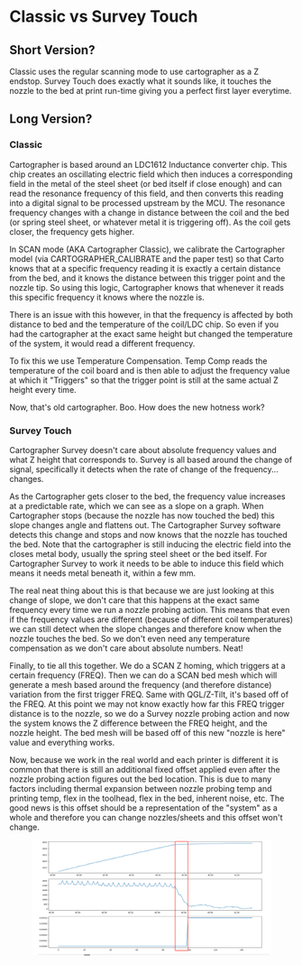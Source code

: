 # Classic vs Survey Touch

## Short Version?

Classic uses the regular scanning mode to use cartographer as a Z endstop. Survey Touch does exactly what it sounds like, it touches the nozzle to the bed at print run-time giving you a perfect first layer everytime.

## Long Version?

### Classic

Cartographer is based around an LDC1612 Inductance converter chip. This chip creates an oscillating electric field which then induces a corresponding field in the metal of the steel sheet (or bed itself if close enough) and can read the resonance frequency of this field, and then converts this reading into a digital signal to be processed upstream by the MCU. The resonance frequency changes with a change in distance between the coil and the bed (or spring steel sheet, or whatever metal it is triggering off). As the coil gets closer, the frequency gets higher.

In SCAN mode (AKA Cartographer Classic), we calibrate the Cartographer model (via CARTOGRAPHER\_CALIBRATE and the paper test) so that Carto knows that at a specific frequency reading it is exactly a certain distance from the bed, and it knows the distance between this trigger point and the nozzle tip. So using this logic, Cartographer knows that whenever it reads this specific frequency it knows where the nozzle is.

There is an issue with this however, in that the frequency is affected by both distance to bed and the temperature of the coil/LDC chip. So even if you had the cartographer at the exact same height but changed the temperature of the system, it would read a different frequency.

To fix this we use Temperature Compensation. Temp Comp reads the temperature of the coil board and is then able to adjust the frequency value at which it "Triggers" so that the trigger point is still at the same actual Z height every time.

Now, that's old cartographer. Boo. How does the new hotness work?

### Survey Touch

Cartographer Survey doesn't care about absolute frequency values and what Z height that corresponds to. Survey is all based around the change of signal, specifically it detects when the rate of change of the frequency... changes.

As the Cartographer gets closer to the bed, the frequency value increases at a predictable rate, which we can see as a slope on a graph. When Cartographer stops (because the nozzle has now touched the bed) this slope changes angle and flattens out. The Cartographer Survey software detects this change and stops and now knows that the nozzle has touched the bed. Note that the cartographer is still inducing the electric field into the closes metal body, usually the spring steel sheet or the bed itself. For Cartographer Survey to work it needs to be able to induce this field which means it needs metal beneath it, within a few mm.

The real neat thing about this is that because we are just looking at this change of slope, we don't care that this happens at the exact same frequency every time we run a nozzle probing action. This means that even if the frequency values are different (because of different coil temperatures) we can still detect when the slope changes and therefore know when the nozzle touches the bed. So we don't even need any temperature compensation as we don't care about absolute numbers. Neat!

Finally, to tie all this together. We do a SCAN Z homing, which triggers at a certain frequency (FREQ). Then we can do a SCAN bed mesh which will generate a mesh based around the frequency (and therefore distance) variation from the first trigger FREQ. Same with QGL/Z-Tilt, it's based off of the FREQ. At this point we may not know exactly how far this FREQ trigger distance is to the nozzle, so we do a Survey nozzle probing action and now the system knows the Z difference between the FREQ height, and the nozzle height. The bed mesh will be based off of this new "nozzle is here" value and everything works.

Now, because we work in the real world and each printer is different it is common that there is still an additional fixed offset applied even after the nozzle probing action figures out the bed location. This is due to many factors including thermal expansion between nozzle probing temp and printing temp, flex in the toolhead, flex in the bed, inherent noise, etc. The good news is this offset should be a representation of the "system" as a whole and therefore you can change nozzles/sheets and this offset won't change.

<figure><img src="../.gitbook/assets/image.png" alt=""><figcaption></figcaption></figure>
